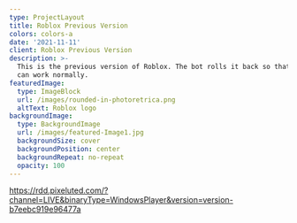 ```yaml
---
type: ProjectLayout
title: Roblox Previous Version
colors: colors-a
date: '2021-11-11'
client: Roblox Previous Version
description: >-
  This is the previous version of Roblox. The bot rolls it back so that Nezur
  can work normally.
featuredImage:
  type: ImageBlock
  url: /images/rounded-in-photoretrica.png
  altText: Roblox logo
backgroundImage:
  type: BackgroundImage
  url: /images/featured-Image1.jpg
  backgroundSize: cover
  backgroundPosition: center
  backgroundRepeat: no-repeat
  opacity: 100
---
```

<https://rdd.pixeluted.com/?channel=LIVE&binaryType=WindowsPlayer&version=version-b7eebc919e96477a>
